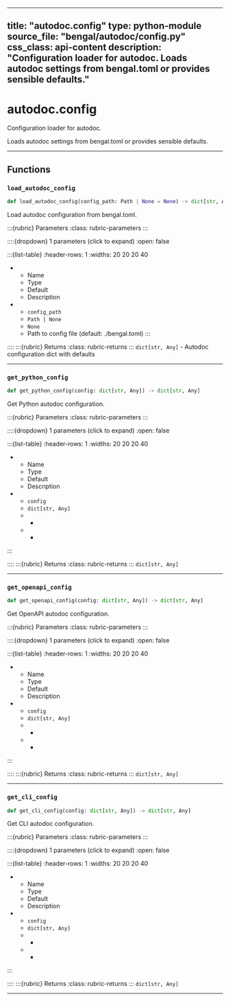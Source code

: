 
---
title: "autodoc.config"
type: python-module
source_file: "bengal/autodoc/config.py"
css_class: api-content
description: "Configuration loader for autodoc.  Loads autodoc settings from bengal.toml or provides sensible defaults."
---

# autodoc.config

Configuration loader for autodoc.

Loads autodoc settings from bengal.toml or provides sensible defaults.

---


## Functions

### `load_autodoc_config`
```python
def load_autodoc_config(config_path: Path | None = None) -> dict[str, Any]
```

Load autodoc configuration from bengal.toml.



:::{rubric} Parameters
:class: rubric-parameters
:::

::::{dropdown} 1 parameters (click to expand)
:open: false

:::{list-table}
:header-rows: 1
:widths: 20 20 20 40

* - Name
  - Type
  - Default
  - Description
* - `config_path`
  - `Path | None`
  - `None`
  - Path to config file (default: ./bengal.toml)
:::

::::
:::{rubric} Returns
:class: rubric-returns
:::
`dict[str, Any]` - Autodoc configuration dict with defaults




---
### `get_python_config`
```python
def get_python_config(config: dict[str, Any]) -> dict[str, Any]
```

Get Python autodoc configuration.



:::{rubric} Parameters
:class: rubric-parameters
:::

::::{dropdown} 1 parameters (click to expand)
:open: false

:::{list-table}
:header-rows: 1
:widths: 20 20 20 40

* - Name
  - Type
  - Default
  - Description
* - `config`
  - `dict[str, Any]`
  - -
  - -
:::

::::
:::{rubric} Returns
:class: rubric-returns
:::
`dict[str, Any]`




---
### `get_openapi_config`
```python
def get_openapi_config(config: dict[str, Any]) -> dict[str, Any]
```

Get OpenAPI autodoc configuration.



:::{rubric} Parameters
:class: rubric-parameters
:::

::::{dropdown} 1 parameters (click to expand)
:open: false

:::{list-table}
:header-rows: 1
:widths: 20 20 20 40

* - Name
  - Type
  - Default
  - Description
* - `config`
  - `dict[str, Any]`
  - -
  - -
:::

::::
:::{rubric} Returns
:class: rubric-returns
:::
`dict[str, Any]`




---
### `get_cli_config`
```python
def get_cli_config(config: dict[str, Any]) -> dict[str, Any]
```

Get CLI autodoc configuration.



:::{rubric} Parameters
:class: rubric-parameters
:::

::::{dropdown} 1 parameters (click to expand)
:open: false

:::{list-table}
:header-rows: 1
:widths: 20 20 20 40

* - Name
  - Type
  - Default
  - Description
* - `config`
  - `dict[str, Any]`
  - -
  - -
:::

::::
:::{rubric} Returns
:class: rubric-returns
:::
`dict[str, Any]`




---
